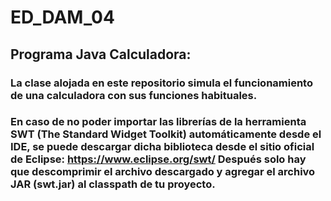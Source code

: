 # ED_DAM_04
## Programa Java Calculadora:
### La clase alojada en este repositorio simula el funcionamiento de una calculadora con sus funciones habituales.
### En caso de no poder importar las librerías de la herramienta SWT (The Standard Widget Toolkit) automáticamente desde el IDE, se puede descargar dicha biblioteca desde el sitio oficial de Eclipse: https://www.eclipse.org/swt/ Después solo hay que descomprimir el archivo descargado y agregar el archivo JAR (swt.jar) al classpath de tu proyecto.
